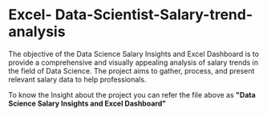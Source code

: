 # Excel- Data-Scientist-Salary-trend-analysis

The objective of the Data Science Salary Insights and Excel Dashboard is to provide a comprehensive and visually appealing analysis of salary trends in the field of Data Science. The project aims to gather, process, and present relevant salary data to help professionals.

To know the Insight about the project you can refer the file above as **"Data Science Salary Insights and Excel Dashboard"**
